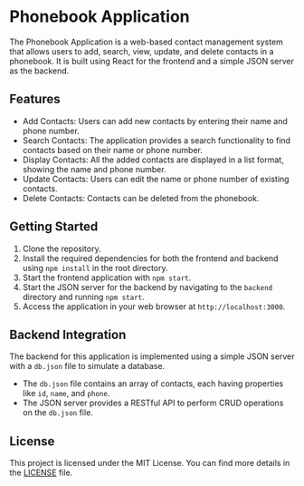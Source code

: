 # Phonebook Application

The Phonebook Application is a web-based contact management system that allows users to add, search, view, update, and delete contacts in a phonebook. It is built using React for the frontend and a simple JSON server as the backend.

## Features

- Add Contacts: Users can add new contacts by entering their name and phone number.
- Search Contacts: The application provides a search functionality to find contacts based on their name or phone number.
- Display Contacts: All the added contacts are displayed in a list format, showing the name and phone number.
- Update Contacts: Users can edit the name or phone number of existing contacts.
- Delete Contacts: Contacts can be deleted from the phonebook.

## Getting Started

1. Clone the repository.
2. Install the required dependencies for both the frontend and backend using `npm install` in the root directory.
3. Start the frontend application with `npm start`.
4. Start the JSON server for the backend by navigating to the `backend` directory and running `npm start`.
5. Access the application in your web browser at `http://localhost:3000`.

## Backend Integration

The backend for this application is implemented using a simple JSON server with a `db.json` file to simulate a database.

- The `db.json` file contains an array of contacts, each having properties like `id`, `name`, and `phone`.
- The JSON server provides a RESTful API to perform CRUD operations on the `db.json` file.

## License

This project is licensed under the MIT License. You can find more details in the [LICENSE](./LICENSE) file.
